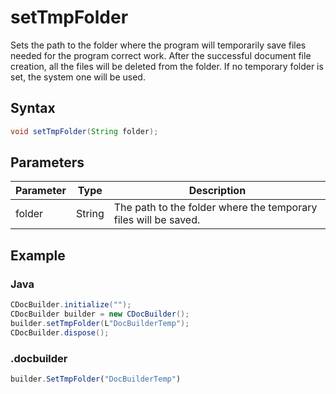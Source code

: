# setTmpFolder

Sets the path to the folder where the program will temporarily save files needed for the program correct work. After the successful document file creation, all the files will be deleted from the folder. If no temporary folder is set, the system one will be used.

## Syntax

```java
void setTmpFolder(String folder);
```

## Parameters

| Parameter | Type   | Description                                                     |
| --------- | ------ | --------------------------------------------------------------- |
| folder    | String | The path to the folder where the temporary files will be saved. |

## Example

### Java

``` java
CDocBuilder.initialize("");
CDocBuilder builder = new CDocBuilder();
builder.setTmpFolder(L"DocBuilderTemp");
CDocBuilder.dispose();
```

### .docbuilder

```ts
builder.SetTmpFolder("DocBuilderTemp")
```
